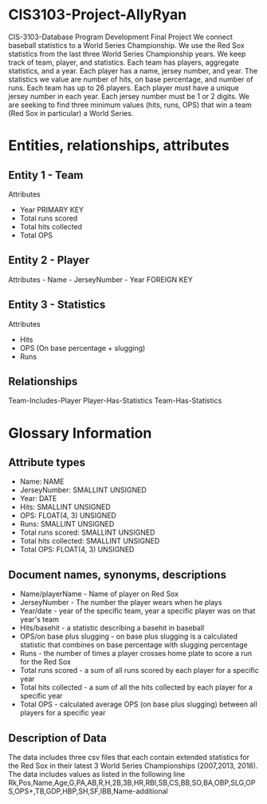 # CIS3103-Project-AllyRyan
CIS-3103-Database Program Development Final Project 
We connect baseball statistics to a World Series Championship. We use the Red Sox statistics from the last three World Series Championship years. We keep track of team, player, and statistics. Each team has players, aggregate statistics, and a year. Each player has a name, jersey number, and year. The statistics we value are number of hits, on base percentage, and number of runs. Each team has up to 26 players. Each player must have a unique jersey number in each year. Each jersey number must be 1 or 2 digits. We are seeking to find three minimum values (hits, runs, OPS) that win a team (Red Sox in particular) a World Series. 

# Entities, relationships, attributes
## Entity 1 - Team
Attributes 
- Year PRIMARY KEY
- Total runs scored 
- Total hits collected 
- Total OPS 

## Entity 2 - Player
Attributes
    - Name
    - JerseyNumber
    - Year FOREIGN KEY

## Entity 3 - Statistics
Attributes
- Hits
- OPS (On base percentage + slugging)
- Runs

## Relationships
Team-Includes-Player
Player-Has-Statistics
Team-Has-Statistics

# Glossary Information
## Attribute types
- Name: NAME
- JerseyNumber: SMALLINT UNSIGNED
- Year: DATE
- Hits: SMALLINT UNSIGNED
- OPS: FLOAT(4, 3) UNSIGNED
- Runs: SMALLINT UNSIGNED
- Total runs scored: SMALLINT UNSIGNED
- Total hits collected: SMALLINT UNSIGNED
- Total OPS: FLOAT(4, 3) UNSIGNED


## Document names, synonyms, descriptions
- Name/playerName - Name of player on Red Sox
- JerseyNumber - The number the player wears when he plays
- Year/date - year of the specific team, year a specific player was on that year's team
- Hits/basehit - a statistic describing a basehit in baseball
- OPS/on base plus slugging - on base plus slugging is a calculated statistic that combines on base percentage with slugging percentage
- Runs - the number of times a player crosses home plate to score a run for the Red Sox
- Total runs scored - a sum of all runs scored by each player for a specific year
- Total hits collected - a sum of all the hits collected by each player for a specific year
- Total OPS - calculated average OPS (on base plus slugging) between all players for a specific year

## Description of Data
The data includes three csv files that each contain extended statistics for the Red Sox in their latest 3 World Series Championships (2007,2013, 2018). The data includes values as listed in the following line
    Rk,Pos,Name,Age,G,PA,AB,R,H,2B,3B,HR,RBI,SB,CS,BB,SO,BA,OBP,SLG,OPS,OPS+,TB,GDP,HBP,SH,SF,IBB,Name-additional

